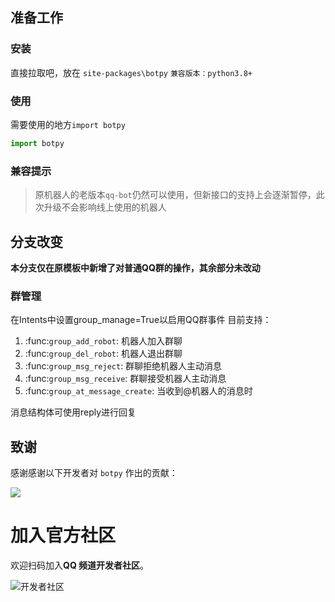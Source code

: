 ## 准备工作

### 安装

直接拉取吧，放在 `site-packages\botpy` `兼容版本：python3.8+`

### 使用

需要使用的地方`import botpy`

```python
import botpy
```

### 兼容提示

> 原机器人的老版本`qq-bot`仍然可以使用，但新接口的支持上会逐渐暂停，此次升级不会影响线上使用的机器人 

## 分支改变
**本分支仅在原模板中新增了对普通QQ群的操作，其余部分未改动**
### 群管理

在Intents中设置group_manage=True以启用QQ群事件
目前支持：
1. :func:`group_add_robot`: 机器人加入群聊
2. :func:`group_del_robot`: 机器人退出群聊
3. :func:`group_msg_reject`: 群聊拒绝机器人主动消息
4. :func:`group_msg_receive`: 群聊接受机器人主动消息
5. :func:`group_at_message_create`: 当收到@机器人的消息时

消息结构体可使用reply进行回复


## 致谢

感谢感谢以下开发者对 `botpy` 作出的贡献：

<a href="https://github.com/tencent-connect/botpy/graphs/contributors">
  <img src="https://contrib.rocks/image?repo=tencent-connect/botpy" />
</a>

# 加入官方社区

欢迎扫码加入**QQ 频道开发者社区**。

![开发者社区](https://mpqq.gtimg.cn/privacy/qq_guild_developer.png)
